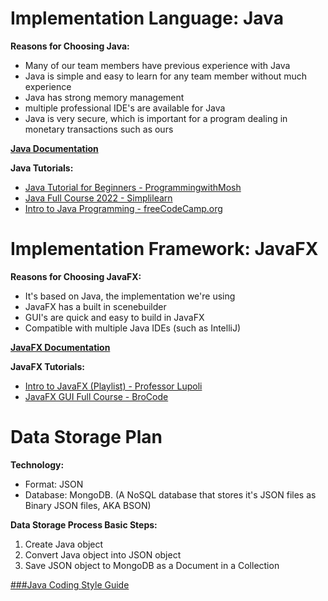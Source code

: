 # Implementation Language: Java

**Reasons for Choosing Java:**
 - Many of our team members have previous experience with Java
 - Java is simple and easy to learn for any team member without much experience
 -  Java has strong memory management
 - multiple professional IDE's are available for Java
 - Java is very secure, which is important for a program dealing in monetary transactions such as ours

[**Java Documentation**](https://docs.oracle.com/en/java/javase/21/)

**Java Tutorials:**
 - [Java Tutorial for Beginners - ProgrammingwithMosh](https://www.youtube.com/watch?v=eIrMbAQSU34&ab_channel=ProgrammingwithMosh)
 - [Java Full Course 2022 - Simplilearn](https://www.youtube.com/watch?v=CFD9EFcNZTQ&ab_channel=Simplilearn)
 - [Intro to Java Programming - freeCodeCamp.org](https://www.youtube.com/watch?v=GoXwIVyNvX0&ab_channel=freeCodeCamp.org)



# Implementation Framework: JavaFX

**Reasons for Choosing JavaFX:**
 - It's based on Java, the implementation we're using
 - JavaFX has a built in scenebuilder
 - GUI's are quick and easy to build in JavaFX
 - Compatible with multiple Java IDEs (such as IntelliJ)
 
[**JavaFX Documentation**](https://openjfx.io/)

**JavaFX Tutorials:**
 - [Intro to JavaFX (Playlist) - Professor Lupoli](https://www.youtube.com/playlist?list=PLUg55fjW433pDuFAblbe6oCLsmyu9r4_B)
 - [JavaFX GUI Full Course - BroCode](https://www.youtube.com/watch?v=9XJicRt_FaI&ab_channel=BroCode)


# Data Storage Plan

**Technology:**
 - Format: JSON
 - Database: MongoDB. (A NoSQL database that stores it's JSON files as Binary JSON files, AKA BSON)

**Data Storage Process Basic Steps:**
 1. Create Java object
 2. Convert Java object into JSON object
 3. Save JSON object to MongoDB as a Document in a Collection


[###Java Coding Style Guide](https://google.github.io/styleguide/javaguide.html)
